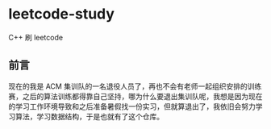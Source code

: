 # leetcode-study
C++ 刷 leetcode 
## 前言
现在的我是 ACM 集训队的一名退役人员了，再也不会有老师一起组织安排的训练赛，之后的算法训练都得靠自己坚持，哪为什么要退出集训队呢，我想是因为现在的学习工作环境导致和之后准备暑假找一份实习，但就算退出了，我依旧会努力学习算法，学习数据结构，于是也就有了这个仓库。
